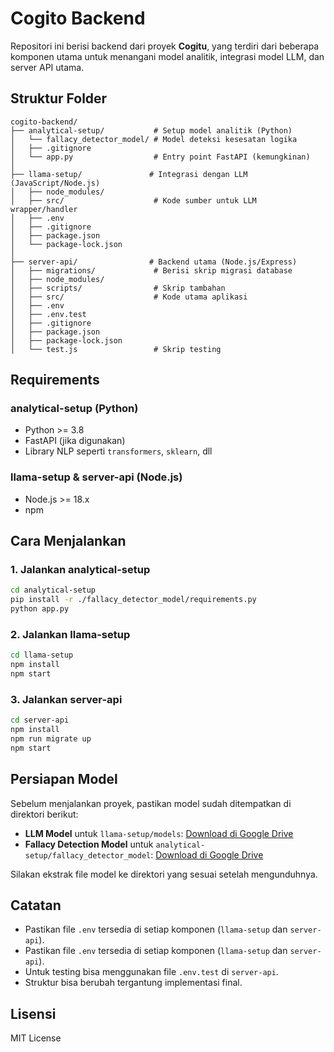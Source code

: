 


# Cogito Backend

Repositori ini berisi backend dari proyek **Cogitu**, yang terdiri dari beberapa komponen utama untuk menangani model analitik, integrasi model LLM, dan server API utama.

## Struktur Folder

```
cogito-backend/
├── analytical-setup/           # Setup model analitik (Python)
│   └── fallacy_detector_model/ # Model deteksi kesesatan logika
│   ├── .gitignore
│   └── app.py                  # Entry point FastAPI (kemungkinan)
│
├── llama-setup/               # Integrasi dengan LLM (JavaScript/Node.js)
│   ├── node_modules/
│   ├── src/                    # Kode sumber untuk LLM wrapper/handler
│   ├── .env
│   ├── .gitignore
│   ├── package.json
│   └── package-lock.json
│
├── server-api/                # Backend utama (Node.js/Express)
│   ├── migrations/             # Berisi skrip migrasi database
│   ├── node_modules/
│   ├── scripts/                # Skrip tambahan
│   ├── src/                    # Kode utama aplikasi
│   ├── .env
│   ├── .env.test
│   ├── .gitignore
│   ├── package.json
│   ├── package-lock.json
│   └── test.js                 # Skrip testing
```

## Requirements

### analytical-setup (Python)

* Python >= 3.8
* FastAPI (jika digunakan)
* Library NLP seperti `transformers`, `sklearn`, dll

### llama-setup & server-api (Node.js)

* Node.js >= 18.x
* npm

## Cara Menjalankan

### 1. Jalankan analytical-setup

```bash
cd analytical-setup
pip install -r ./fallacy_detector_model/requirements.py
python app.py
```

### 2. Jalankan llama-setup

```bash
cd llama-setup
npm install
npm start
```

### 3. Jalankan server-api

```bash
cd server-api
npm install
npm run migrate up
npm start
```

## Persiapan Model

Sebelum menjalankan proyek, pastikan model sudah ditempatkan di direktori berikut:

* **LLM Model** untuk `llama-setup/models`: [Download di Google Drive]([https://drive.google.com/your-llama-model-link](https://drive.google.com/file/d/1s0heZxDeNMjEMmox8Kr996BDyLFTFFxb/view?usp=drive_link))
* **Fallacy Detection Model** untuk `analytical-setup/fallacy_detector_model`: [Download di Google Drive]([https://drive.google.com/your-fallacy-model-link](https://drive.google.com/file/d/1GuTuHzaYnP82evxqF-kUOLq9xfLIDHj1/view?usp=sharing))

Silakan ekstrak file model ke direktori yang sesuai setelah mengunduhnya.

## Catatan

* Pastikan file `.env` tersedia di setiap komponen (`llama-setup` dan `server-api`).
* Pastikan file `.env` tersedia di setiap komponen (`llama-setup` dan `server-api`).
* Untuk testing bisa menggunakan file `.env.test` di `server-api`.
* Struktur bisa berubah tergantung implementasi final.

## Lisensi

MIT License
